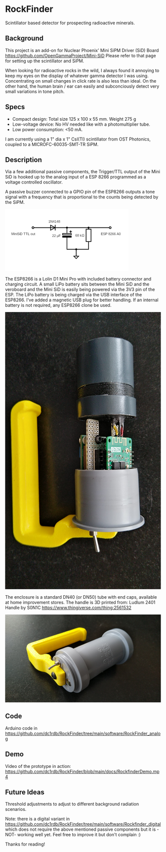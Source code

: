 # RockFinder
Scintillator based detector for prospecting radioactive minerals.

## Background
This project is an add-on for Nuclear Phoenix' Mini SiPM Driver (SiD) Board https://github.com/OpenGammaProject/Mini-SiD
Please refer to that page for setting up the scintillator and SiPM.

When looking for radioactive rocks in the wild, I always found it annoying to keep my eyes on the display of whatever gamma detector I was using. Concentrating on small changes in click rate is also less than ideal.
On the other hand, the human brain / ear can easily and subconciously detect very small variations in tone pitch.

## Specs

* Compact design: Total size 125 x 100 x 55 mm. Weight 275 g
* Low-voltage device: No HV needed like with a photomultiplier tube.
* Low power consumption: <50 mA.

I am currently using a 1" dia x 1" CsI(Tl) scintillator from OST Photonics, coupled to a MICROFC-60035-SMT-TR SiPM.

## Description

Via a few additional passive components, the Trigger/TTL output of the Mini SiD is hooked up to the analog input of a ESP 8266 programmed as a voltage controlled oscillator. 

A passive buzzer connected to a GPIO pin of the ESP8266 outputs a tone signal with a frequency that is proportional to the counts being detected by the SiPM.

![RockFinderInterface](https://github.com/dc1rdb/RockFinder/blob/main/docs/RockFinderInterface.png)

The ESP8266 is a Lolin D1 Mini Pro with included battery connector and charging circuit. A small LiPo battery sits between the Mini SiD and the veroboard and the Mini SiD is easily being powered via the 3V3 pin of the ESP. The LiPo battery is being charged via the USB interface of the ESP8266. I've added a magnetic USB plug for better handling. If an internal battery is not required, any ESP8266 clone be used.

![IMG_20231112_143026](https://github.com/dc1rdb/RockFinder/blob/main/docs/IMG_20231112_143026.jpg)

The enclosure is a standard DN40 (or DN50) tube with end caps, available at home improvement stores. The handle is 3D printed from:
Ludlum 2401 Handle by S0N1C https://www.thingiverse.com/thing:2561532

![IMG_20231112_142928](https://github.com/dc1rdb/RockFinder/blob/main/docs/IMG_20231112_142928.jpg)

## Code
Arduino code in https://github.com/dc1rdb/RockFinder/tree/main/software/RockFinder_analog

## Demo
Video of the prototype in action: https://github.com/dc1rdb/RockFinder/blob/main/docs/RockfinderDemo.mp4

## Future Ideas
Threshold adjustments to adjust to different background radiation scenarios.

Note: there is a digital variant in https://github.com/dc1rdb/RockFinder/tree/main/software/Rockfinder_digital which does not require the above mentioned passive components but it is -NOT- working well yet. Feel free to improve it but don't complain :)

Thanks for reading!
